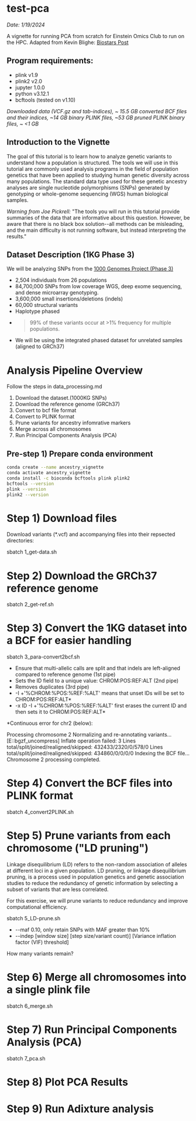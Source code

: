 # test-pca
*Date: 1/19/2024*

A vignette for running PCA from scratch for Einstein Omics Club to run on the HPC. Adapted from Kevin Blighe: [Biostars Post](https://www.biostars.org/p/335605/)

## Program requirements:
- plink v1.9
- plink2 v2.0
- jupyter 1.0.0
- python v3.12.1
- bcftools (tested on v1.10)

*Downloaded data (VCF.gz and tab-indices), ~ 15.5 GB converted BCF files and their indices, ~14 GB binary PLINK files, ~53 GB pruned PLINK binary files, ~ <1 GB*

## Introduction to the Vignette
The goal of this tutorial is to learn how to analyze genetic variants to understand how a population is structured. The tools we will use in this tutorial are commonly used analysis programs in the field of population genetics that have been applied to studying human genetic diversity across many populations. The standard data type used for these genetic ancestry analyses are single nucleotide polymorphisms (SNPs) generated by genotyping or whole-genome sequencing (WGS) human biological samples.

*Warning from Joe Pickrell:* "The tools you will run in this tutorial provide summaries of the data that are informative about this question. However, be aware that there is no black box solution--all methods can be misleading, and the main difficulty is not running software, but instead interpreting the results."

## Dataset Description (1KG Phase 3)
We will be analyzing SNPs from the [1000 Genomes Project (Phase 3)](https://www.nature.com/articles/nature15393)
- 2,504 individuals from 26 populations
- 84,700,000 SNPs from low coverage WGS, deep exome sequencing, and dense microarray genotyping.
- 3,600,000 small insertions/deletions (indels)
- 60,000 structural variants
- Haplotype phased
- >99% of these variants occur at >1% frequency for multiple populations.
- We will be using the integrated phased dataset for unrelated samples (aligned to GRCh37)

# Analysis Pipeline Overview
Follow the steps in data_processing.md

1) Download the dataset.(1000KG SNPs)
2) Download the reference genome (GRCh37)
3) Convert to bcf file format
4) Convert to PLINK format
5) Prune variants for ancestry infomrative markers 
6) Merge across all chromosomes
7) Run Principal Components Analysis (PCA)


## Pre-step 1) Prepare conda environment
```bash
conda create --name ancestry_vignette
conda activate ancestry_vignette
conda install -c bioconda bcftools plink plink2
bcftools --version
plink --version
plink2 --version
```

# Step 1) Download files 
Download variants (*.vcf) and accompanying files into their repsected directories:

sbatch 1_get-data.sh

# Step 2) Download the GRCh37 reference genome

sbatch 2_get-ref.sh

# Step 3) Convert the 1KG dataset into a BCF for easier handling

sbatch 3_para-convert2bcf.sh

- Ensure that multi-allelic calls are split and that indels are left-aligned compared to reference genome (1st pipe)
- Sets the ID field to a unique value: CHROM:POS:REF:ALT (2nd pipe)
- Removes duplicates (3rd pipe)
- -I +'%CHROM:%POS:%REF:%ALT' means that unset IDs will be set to CHROM:POS:REF:ALT*
- -x ID -I +'%CHROM:%POS:%REF:%ALT' first erases the current ID and then sets it to CHROM:POS:REF:ALT*

*Continuous error for chr2 (below):

Processing chromosome 2
Normalizing and re-annotating variants...
[E::bgzf_uncompress] Inflate operation failed: 3
Lines   total/split/joined/realigned/skipped:   432433/2320/0/578/0
Lines   total/split/joined/realigned/skipped:   434860/0/0/0/0
Indexing the BCF file...
Chromosome 2 processing completed.

# Step 4) Convert the BCF files into PLINK format

sbatch 4_convert2PLINK.sh

# Step 5) Prune variants from each chromosome ("LD pruning")
Linkage disequilibrium (LD) refers to the non-random association of alleles at different loci in a given population. LD pruning, or linkage disequilibrium pruning, is a process used in population genetics and genetic association studies to reduce the redundancy of genetic information by selecting a subset of variants that are less correlated. 

For this exercise, we will prune variants to reduce redundancy and improve computational efficiency.

sbatch 5_LD-prune.sh

- --maf 0.10, only retain SNPs with MAF greater than 10%
- --indep [window size] [step size/variant count)] [Variance inflation factor (VIF) threshold]

How many variants remain?

# Step 6) Merge all chromosomes into a single plink file

sbatch 6_merge.sh

# Step 7) Run Principal Components Analysis (PCA)

sbatch 7_pca.sh

# Step 8) Plot PCA Results

# Step 9) Run Adixture analysis 